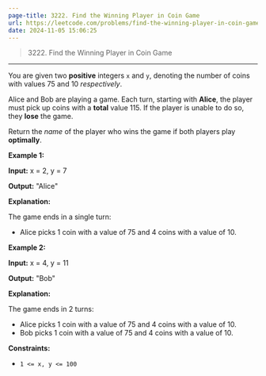 ```yaml
---
page-title: 3222. Find the Winning Player in Coin Game
url: https://leetcode.com/problems/find-the-winning-player-in-coin-game/description/?envType=daily-question&envId=2024-11-05
date: 2024-11-05 15:06:25
---
```


> 3222\. Find the Winning Player in Coin Game

---

You are given two **positive** integers `x` and `y`, denoting the number of coins with values 75 and 10 *respectively*.

Alice and Bob are playing a game. Each turn, starting with **Alice**, the player must pick up coins with a **total** value 115. If the player is unable to do so, they **lose** the game.

Return the *name* of the player who wins the game if both players play **optimally**.

**Example 1:**

**Input:** x = 2, y = 7

**Output:** "Alice"

**Explanation:**

The game ends in a single turn:

-   Alice picks 1 coin with a value of 75 and 4 coins with a value of 10.

**Example 2:**

**Input:** x = 4, y = 11

**Output:** "Bob"

**Explanation:**

The game ends in 2 turns:

-   Alice picks 1 coin with a value of 75 and 4 coins with a value of 10.
-   Bob picks 1 coin with a value of 75 and 4 coins with a value of 10.

**Constraints:**

-   `1 <= x, y <= 100`